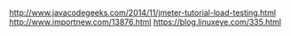 http://www.javacodegeeks.com/2014/11/jmeter-tutorial-load-testing.html
http://www.importnew.com/13876.html
https://blog.linuxeye.com/335.html